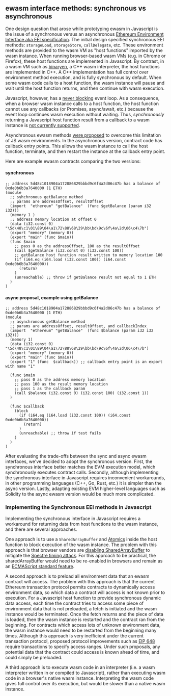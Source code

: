 ## ewasm interface methods: synchronous vs asynchronous

One design question that arose while prototyping ewasm in Javascript is the issue of a synchronous versus an asynchronous [Ethereum Environment Interface aka EEI specification](./eth_interface.md). The initial design specified synchronous EEI methods: `storageLoad`, `storageStore`, `callDelegate`, etc. These environment methods are provided to the wasm VM as "host functions" imported by the wasm instance. When running browser-based wasm VMs (e.g. in Chrome or Firefox), these host functions are implemented in Javascript. By contrast, in a wasm VM such as [binaryen](https://github.com/WebAssembly/binaryen), a C++ wasm interpreter, the host functions are implemented in C++. A C++ implementation has full control over environment method execution, and is fully synchronous by default. When some wasm code calls to a host function, the wasm instance will pause and wait until the host function returns, and then continue with wasm execution.

Javascript, however, has a [never blocking](https://developer.mozilla.org/en-US/docs/Web/JavaScript/EventLoop#Never_blocking) event loop. As a consequence, when a browser wasm instance calls to a host function, the host function cannot use any callbacks (or Promises, async/await, etc.) because the event loop continues wasm execution without waiting. Thus, _synchronously_ returning a Javascript host function result from a callback to a wasm instance is [not currently supported](https://github.com/WebAssembly/design/issues/720).

Asynchronous ewasm methods [were proposed](https://github.com/ewasm/design/pull/48) to overcome this limitation of JS wasm environments. In the asynchronous version, contract code has callback entry points. This allows the wasm instance to call the host function, terminate, and then restart the instance at the callback entry point.

Here are example ewasm contracts comparing the two versions:

#### synchronous

```
;; address 5d48c1018904a172886829bbbd9c6f4a2d06c47b has a balance of 0xde0b6b3a7640000 (1 ETH)
(module
  ;; syhchronous getBalance method
  ;; params are addressOffset, resultOffset
  (import  "ethereum" "getBalance"  (func $getBalance (param i32 i32)))
  (memory 1 )
  ;; address memory location at offset 0
  (data (i32.const 0)  "\5d\48\c1\01\89\04\a1\72\88\68\29\bb\bd\9c\6f\4a\2d\06\c4\7b")
  (export "memory" (memory 0))
  (export "main" (func $main))
  (func $main
    ;; pass 0 as the addressOffset, 100 as the resultOffset
    (call $getBalance (i32.const 0) (i32.const 100))
    ;; getBalance host function result written to memory location 100
    (if (i64.eq (i64.load (i32.const 100)) (i64.const 0xde0b6b3a7640000))
      (return)
    )
    (unreachable) ;; throw if getBalance result not equal to 1 ETH
  )
)
```


#### async proposal, example using getBalance

```
;; address 5d48c1018904a172886829bbbd9c6f4a2d06c47b has a balance of 0xde0b6b3a7640000 (1 ETH)
(module
  ;; asynchronous getBalance method
  ;; params are addressOffset, resultOffset, and callbackIndex
  (import  "ethereum" "getBalance"  (func $balance (param i32 i32 i32)))
  (memory 1)
  (data (i32.const 0)  "\5d\48\c1\01\89\04\a1\72\88\68\29\bb\bd\9c\6f\4a\2d\06\c4\7b")
  (export "memory" (memory 0))
  (export "main" (func $main))
  (export "1" (func  $callback)) ;; callback entry point is an export with name "1"

  (func $main
    ;; pass 0 as the address memory location
    ;; pass 100 as the result memory location
    ;; pass 1 as the callback param
    (call $balance (i32.const 0) (i32.const 100) (i32.const 1))
  )

  (func $callback
    (block
      (if (i64.eq (i64.load (i32.const 100)) (i64.const 0xde0b6b3a7640000))
        (return)
      )
      (unreachable) ;; throw if test fails
    )
  )
)
```

After evaluating the trade-offs between the sync and async ewasm interfaces, we've decided to adopt the synchronous version. First, the synchronous interface better matches the EVM execution model, which synchronously executes contract calls. Secondly, although implementing the synchronous interface in Javascript requires inconvenient workarounds, in other programming languages (C++, Go, Rust, etc.) it is simpler than the async version. Lastly, adapting existing EVM higher-level languages such as Solidity to the async ewasm version would be much more complicated.

### Implementing the Synchronous EEI methods in Javascript

Implementing the synchronous interface in Javascript requires a workaround for returning data from host functions to the wasm instance, and there are several approaches.

One approach is to use a `SharedArrayBuffer` and [Atomics](https://developer.mozilla.org/en-US/docs/Web/JavaScript/Reference/Global_Objects/Atomics) inside the host function to block execution of the wasm instance. The problem with this approach is that browser vendors are [disabling SharedArrayBuffer](https://www.mozilla.org/en-US/security/advisories/mfsa2018-01/) to mitigate the [Spectre timing attack](https://blog.mozilla.org/security/2018/01/03/mitigations-landing-new-class-timing-attack/). For this approach to be practical, the sharedArrayBuffer would need to be re-enabled in browsers and remain as an [ECMAScript standard feature](https://github.com/tc39/security/issues/3).

A second approach is to preload all environment data that an ewasm contract will access. The problem with this approach is that the current Ethereum transaction protocol permits contracts to dynamically access environment data, so which data a contract will access is not known prior to execution. For a Javascript host function to provide synchronous dynamic data access, each time the contract tries to access some piece of environment data that is not preloaded, a fetch is initiated and the wasm instance would be terminated. Once the fetch returns and the piece of data is loaded, then the wasm instance is restarted and the contract ran from the beginning. For contracts which access lots of unknown environment data, the wasm instance would need to be restarted from the beginning many times. Although this approach is very inefficient under the current transaction protocol, proposed protocol improvements such as [EIP 648](https://github.com/ethereum/EIPs/issues/648) require transactions to specify access ranges. Under such proposals, any potential data that the contract could access is known ahead of time, and could simply be preloaded.

A third approach is to execute wasm code in an interpreter (i.e. a wasm interpreter written in or compiled to Javascript), rather than executing wasm code in a browser's native wasm instance. Interpreting the wasm code gives full control over its execution, but would be slower than a native wasm instance.
